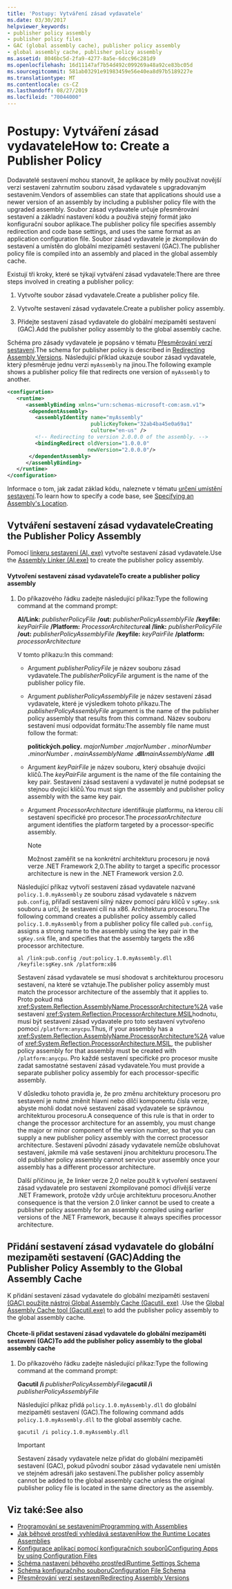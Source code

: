 ```yaml
---
title: 'Postupy: Vytváření zásad vydavatele'
ms.date: 03/30/2017
helpviewer_keywords:
- publisher policy assembly
- publisher policy files
- GAC (global assembly cache), publisher policy assembly
- global assembly cache, publisher policy assembly
ms.assetid: 8046bc5d-2fa9-4277-8a5e-6dcc96c281d9
ms.openlocfilehash: 16d11147af7b54d492c099269a48a92ce83bc05d
ms.sourcegitcommit: 581ab03291e91983459e56e40ea8d97b5189227e
ms.translationtype: MT
ms.contentlocale: cs-CZ
ms.lasthandoff: 08/27/2019
ms.locfileid: "70044000"
---
```

# <a name="how-to-create-a-publisher-policy"></a><span data-ttu-id="370cd-102">Postupy: Vytváření zásad vydavatele</span><span class="sxs-lookup"><span data-stu-id="370cd-102">How to: Create a Publisher Policy</span></span>

<span data-ttu-id="370cd-103">Dodavatelé sestavení mohou stanovit, že aplikace by měly používat novější verzi sestavení zahrnutím souboru zásad vydavatele s upgradovaným sestavením.</span><span class="sxs-lookup"><span data-stu-id="370cd-103">Vendors of assemblies can state that applications should use a newer version of an assembly by including a publisher policy file with the upgraded assembly.</span></span> <span data-ttu-id="370cd-104">Soubor zásad vydavatele určuje přesměrování sestavení a základní nastavení kódu a používá stejný formát jako konfigurační soubor aplikace.</span><span class="sxs-lookup"><span data-stu-id="370cd-104">The publisher policy file specifies assembly redirection and code base settings, and uses the same format as an application configuration file.</span></span> <span data-ttu-id="370cd-105">Soubor zásad vydavatele je zkompilován do sestavení a umístěn do globální mezipaměti sestavení (GAC).</span><span class="sxs-lookup"><span data-stu-id="370cd-105">The publisher policy file is compiled into an assembly and placed in the global assembly cache.</span></span>

<span data-ttu-id="370cd-106">Existují tři kroky, které se týkají vytváření zásad vydavatele:</span><span class="sxs-lookup"><span data-stu-id="370cd-106">There are three steps involved in creating a publisher policy:</span></span>

1. <span data-ttu-id="370cd-107">Vytvořte soubor zásad vydavatele.</span><span class="sxs-lookup"><span data-stu-id="370cd-107">Create a publisher policy file.</span></span>

2. <span data-ttu-id="370cd-108">Vytvořte sestavení zásad vydavatele.</span><span class="sxs-lookup"><span data-stu-id="370cd-108">Create a publisher policy assembly.</span></span>

3. <span data-ttu-id="370cd-109">Přidejte sestavení zásad vydavatele do globální mezipaměti sestavení (GAC).</span><span class="sxs-lookup"><span data-stu-id="370cd-109">Add the publisher policy assembly to the global assembly cache.</span></span>

<span data-ttu-id="370cd-110">Schéma pro zásady vydavatele je popsáno v tématu [Přesměrování verzí sestavení](redirect-assembly-versions.md).</span><span class="sxs-lookup"><span data-stu-id="370cd-110">The schema for publisher policy is described in [Redirecting Assembly Versions](redirect-assembly-versions.md).</span></span> <span data-ttu-id="370cd-111">Následující příklad ukazuje soubor zásad vydavatele, který přesměruje jednu verzi `myAssembly` na jinou.</span><span class="sxs-lookup"><span data-stu-id="370cd-111">The following example shows a publisher policy file that redirects one version of `myAssembly` to another.</span></span>

```xml
<configuration>
   <runtime>
      <assemblyBinding xmlns="urn:schemas-microsoft-com:asm.v1">
       <dependentAssembly>
         <assemblyIdentity name="myAssembly"
                           publicKeyToken="32ab4ba45e0a69a1"
                           culture="en-us" />
         <!-- Redirecting to version 2.0.0.0 of the assembly. -->
         <bindingRedirect oldVersion="1.0.0.0"
                          newVersion="2.0.0.0"/>
       </dependentAssembly>
      </assemblyBinding>
   </runtime>
</configuration>
```

<span data-ttu-id="370cd-112">Informace o tom, jak zadat základ kódu, naleznete v tématu [určení umístění sestavení](specify-assembly-location.md).</span><span class="sxs-lookup"><span data-stu-id="370cd-112">To learn how to specify a code base, see [Specifying an Assembly's Location](specify-assembly-location.md).</span></span>

## <a name="creating-the-publisher-policy-assembly"></a><span data-ttu-id="370cd-113">Vytváření sestavení zásad vydavatele</span><span class="sxs-lookup"><span data-stu-id="370cd-113">Creating the Publisher Policy Assembly</span></span>

<span data-ttu-id="370cd-114">Pomocí [linkeru sestavení (Al. exe)](../tools/al-exe-assembly-linker.md) vytvořte sestavení zásad vydavatele.</span><span class="sxs-lookup"><span data-stu-id="370cd-114">Use the [Assembly Linker (Al.exe)](../tools/al-exe-assembly-linker.md) to create the publisher policy assembly.</span></span>

#### <a name="to-create-a-publisher-policy-assembly"></a><span data-ttu-id="370cd-115">Vytvoření sestavení zásad vydavatele</span><span class="sxs-lookup"><span data-stu-id="370cd-115">To create a publisher policy assembly</span></span>

1. <span data-ttu-id="370cd-116">Do příkazového řádku zadejte následující příkaz:</span><span class="sxs-lookup"><span data-stu-id="370cd-116">Type the following command at the command prompt:</span></span>

    <span data-ttu-id="370cd-117">**Al/Link:** *publisherPolicyFile* **/out:** *publisherPolicyAssemblyFile* **/keyfile:** *keyPairFile* **/Platform:** *ProcessorArchitecture*</span><span class="sxs-lookup"><span data-stu-id="370cd-117">**al /link:** *publisherPolicyFile* **/out:** *publisherPolicyAssemblyFile* **/keyfile:** *keyPairFile* **/platform:** *processorArchitecture*</span></span>

    <span data-ttu-id="370cd-118">V tomto příkazu:</span><span class="sxs-lookup"><span data-stu-id="370cd-118">In this command:</span></span>

    - <span data-ttu-id="370cd-119">Argument *publisherPolicyFile* je název souboru zásad vydavatele.</span><span class="sxs-lookup"><span data-stu-id="370cd-119">The *publisherPolicyFile* argument is the name of the publisher policy file.</span></span>

    - <span data-ttu-id="370cd-120">Argument *publisherPolicyAssemblyFile* je název sestavení zásad vydavatele, které je výsledkem tohoto příkazu.</span><span class="sxs-lookup"><span data-stu-id="370cd-120">The *publisherPolicyAssemblyFile* argument is the name of the publisher policy assembly that results from this command.</span></span> <span data-ttu-id="370cd-121">Název souboru sestavení musí odpovídat formátu:</span><span class="sxs-lookup"><span data-stu-id="370cd-121">The assembly file name must follow the format:</span></span>

      <span data-ttu-id="370cd-122">**politických.**</span><span class="sxs-lookup"><span data-stu-id="370cd-122">**policy.**</span></span> <span data-ttu-id="370cd-123">*majorNumber* **.**</span><span class="sxs-lookup"><span data-stu-id="370cd-123">*majorNumber* **.**</span></span> <span data-ttu-id="370cd-124">*minorNumber* **.**</span><span class="sxs-lookup"><span data-stu-id="370cd-124">*minorNumber* **.**</span></span> <span data-ttu-id="370cd-125">*mainAssemblyName* **.dll**</span><span class="sxs-lookup"><span data-stu-id="370cd-125">*mainAssemblyName* **.dll**</span></span>

    - <span data-ttu-id="370cd-126">Argument *keyPairFile* je název souboru, který obsahuje dvojici klíčů.</span><span class="sxs-lookup"><span data-stu-id="370cd-126">The *keyPairFile* argument is the name of the file containing the key pair.</span></span> <span data-ttu-id="370cd-127">Sestavení zásad sestavení a vydavatel je nutné podepsat se stejnou dvojicí klíčů.</span><span class="sxs-lookup"><span data-stu-id="370cd-127">You must sign the assembly and publisher policy assembly with the same key pair.</span></span>

    - <span data-ttu-id="370cd-128">Argument *ProcessorArchitecture* identifikuje platformu, na kterou cílí sestavení specifické pro procesor.</span><span class="sxs-lookup"><span data-stu-id="370cd-128">The *processorArchitecture* argument identifies the platform targeted by a processor-specific assembly.</span></span>

      > [!NOTE]
      > <span data-ttu-id="370cd-129">Možnost zaměřit se na konkrétní architekturu procesoru je nová verze .NET Framework 2,0.</span><span class="sxs-lookup"><span data-stu-id="370cd-129">The ability to target a specific processor architecture is new in the .NET Framework version 2.0.</span></span>

    <span data-ttu-id="370cd-130">Následující příkaz vytvoří sestavení zásad vydavatele nazvané `policy.1.0.myAssembly` ze souboru zásad vydavatele s názvem `pub.config`, přiřadí sestavení silný název pomocí páru klíčů v `sgKey.snk` souboru a určí, že sestavení cílí na x86. Architektura procesoru.</span><span class="sxs-lookup"><span data-stu-id="370cd-130">The following command creates a publisher policy assembly called `policy.1.0.myAssembly` from a publisher policy file called `pub.config`, assigns a strong name to the assembly using the key pair in the `sgKey.snk` file, and specifies that the assembly targets the x86 processor architecture.</span></span>

    ```
    al /link:pub.config /out:policy.1.0.myAssembly.dll /keyfile:sgKey.snk /platform:x86
    ```

    <span data-ttu-id="370cd-131">Sestavení zásad vydavatele se musí shodovat s architekturou procesoru sestavení, na které se vztahuje.</span><span class="sxs-lookup"><span data-stu-id="370cd-131">The publisher policy assembly must match the processor architecture of the assembly that it applies to.</span></span> <span data-ttu-id="370cd-132">Proto pokud má <xref:System.Reflection.AssemblyName.ProcessorArchitecture%2A> vaše sestavení <xref:System.Reflection.ProcessorArchitecture.MSIL>hodnotu, musí být sestavení zásad vydavatele pro toto sestavení vytvořeno pomocí `/platform:anycpu`.</span><span class="sxs-lookup"><span data-stu-id="370cd-132">Thus, if your assembly has a <xref:System.Reflection.AssemblyName.ProcessorArchitecture%2A> value of <xref:System.Reflection.ProcessorArchitecture.MSIL>, the publisher policy assembly for that assembly must be created with `/platform:anycpu`.</span></span> <span data-ttu-id="370cd-133">Pro každé sestavení specifické pro procesor musíte zadat samostatné sestavení zásad vydavatele.</span><span class="sxs-lookup"><span data-stu-id="370cd-133">You must provide a separate publisher policy assembly for each processor-specific assembly.</span></span>

    <span data-ttu-id="370cd-134">V důsledku tohoto pravidla je, že pro změnu architektury procesoru pro sestavení je nutné změnit hlavní nebo dílčí komponentu čísla verze, abyste mohli dodat nové sestavení zásad vydavatele se správnou architekturou procesoru.</span><span class="sxs-lookup"><span data-stu-id="370cd-134">A consequence of this rule is that in order to change the processor architecture for an assembly, you must change the major or minor component of the version number, so that you can supply a new publisher policy assembly with the correct processor architecture.</span></span> <span data-ttu-id="370cd-135">Sestavení původní zásady vydavatele nemůže obsluhovat sestavení, jakmile má vaše sestavení jinou architekturu procesoru.</span><span class="sxs-lookup"><span data-stu-id="370cd-135">The old publisher policy assembly cannot service your assembly once your assembly has a different processor architecture.</span></span>

    <span data-ttu-id="370cd-136">Další příčinou je, že linker verze 2,0 nelze použít k vytvoření sestavení zásad vydavatele pro sestavení zkompilované pomocí dřívější verze .NET Framework, protože vždy určuje architekturu procesoru.</span><span class="sxs-lookup"><span data-stu-id="370cd-136">Another consequence is that the version 2.0 linker cannot be used to create a publisher policy assembly for an assembly compiled using earlier versions of the .NET Framework, because it always specifies processor architecture.</span></span>

## <a name="adding-the-publisher-policy-assembly-to-the-global-assembly-cache"></a><span data-ttu-id="370cd-137">Přidání sestavení zásad vydavatele do globální mezipaměti sestavení (GAC)</span><span class="sxs-lookup"><span data-stu-id="370cd-137">Adding the Publisher Policy Assembly to the Global Assembly Cache</span></span>

<span data-ttu-id="370cd-138">K přidání sestavení zásad vydavatele do globální mezipaměti sestavení [(GAC) použijte nástroj Global Assembly Cache (Gacutil. exe)](../tools/gacutil-exe-gac-tool.md) .</span><span class="sxs-lookup"><span data-stu-id="370cd-138">Use the [Global Assembly Cache tool (Gacutil.exe)](../tools/gacutil-exe-gac-tool.md) to add the publisher policy assembly to the global assembly cache.</span></span>

#### <a name="to-add-the-publisher-policy-assembly-to-the-global-assembly-cache"></a><span data-ttu-id="370cd-139">Chcete-li přidat sestavení zásad vydavatele do globální mezipaměti sestavení (GAC)</span><span class="sxs-lookup"><span data-stu-id="370cd-139">To add the publisher policy assembly to the global assembly cache</span></span>

1. <span data-ttu-id="370cd-140">Do příkazového řádku zadejte následující příkaz:</span><span class="sxs-lookup"><span data-stu-id="370cd-140">Type the following command at the command prompt:</span></span>

    <span data-ttu-id="370cd-141">**Gacutil /i** *publisherPolicyAssemblyFile*</span><span class="sxs-lookup"><span data-stu-id="370cd-141">**gacutil /i**  *publisherPolicyAssemblyFile*</span></span>

    <span data-ttu-id="370cd-142">Následující příkaz přidá `policy.1.0.myAssembly.dll` do globální mezipaměti sestavení (GAC).</span><span class="sxs-lookup"><span data-stu-id="370cd-142">The following command adds `policy.1.0.myAssembly.dll` to the global assembly cache.</span></span>

    ```
    gacutil /i policy.1.0.myAssembly.dll
    ```

    > [!IMPORTANT]
    > <span data-ttu-id="370cd-143">Sestavení zásady vydavatele nelze přidat do globální mezipaměti sestavení (GAC), pokud původní soubor zásad vydavatele není umístěn ve stejném adresáři jako sestavení.</span><span class="sxs-lookup"><span data-stu-id="370cd-143">The publisher policy assembly cannot be added to the global assembly cache unless the original publisher policy file is located in the same directory as the assembly.</span></span>

## <a name="see-also"></a><span data-ttu-id="370cd-144">Viz také:</span><span class="sxs-lookup"><span data-stu-id="370cd-144">See also</span></span>

- [<span data-ttu-id="370cd-145">Programování se sestaveními</span><span class="sxs-lookup"><span data-stu-id="370cd-145">Programming with Assemblies</span></span>](../app-domains/programming-with-assemblies.md)
- [<span data-ttu-id="370cd-146">Jak běhové prostředí vyhledává sestavení</span><span class="sxs-lookup"><span data-stu-id="370cd-146">How the Runtime Locates Assemblies</span></span>](../deployment/how-the-runtime-locates-assemblies.md)
- [<span data-ttu-id="370cd-147">Konfigurace aplikací pomocí konfiguračních souborů</span><span class="sxs-lookup"><span data-stu-id="370cd-147">Configuring Apps by using Configuration Files</span></span>](index.md)
- [<span data-ttu-id="370cd-148">Schéma nastavení běhového prostředí</span><span class="sxs-lookup"><span data-stu-id="370cd-148">Runtime Settings Schema</span></span>](./file-schema/runtime/index.md)
- [<span data-ttu-id="370cd-149">Schéma konfiguračního souboru</span><span class="sxs-lookup"><span data-stu-id="370cd-149">Configuration File Schema</span></span>](./file-schema/index.md)
- [<span data-ttu-id="370cd-150">Přesměrování verzí sestavení</span><span class="sxs-lookup"><span data-stu-id="370cd-150">Redirecting Assembly Versions</span></span>](redirect-assembly-versions.md)
